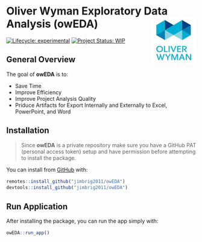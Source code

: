 
<!-- README.md is generated from README.Rmd. Please edit that file -->

# Oliver Wyman Exploratory Data Analysis (owEDA) <img src='man/figures/logo.jpg' align="right" height="120" />

<!-- badges: start -->

[![Lifecycle:
experimental](https://img.shields.io/badge/lifecycle-experimental-orange.svg)](https://www.tidyverse.org/lifecycle/#experimental)
[![Project Status:
WIP](https://www.repostatus.org/badges/latest/wip.svg)](http://www.repostatus.org/#wip)
<!-- badges: end -->

## General Overview

The goal of **owEDA** is to:

  - Save Time
  - Improve Efficiency
  - Improve Project Analysis Quality
  - Priduce Artifacts for Export Internally and Externally to Excel,
    PowerPoint, and Word

## Installation

> Since **owEDA** is a private repository make sure you have a GitHub
> PAT (personal access token) setup and have permission before
> attempting to install the package.

You can install from [GitHub](https://github.com/) with:

``` r
remotes::install_github("jimbrig2011/owEDA")
devtools::install_github("jimbrig2011/owEDA")
```

## Run Application

After installing the package, you can run the app simply with:

``` r
owEDA::run_app()
```
